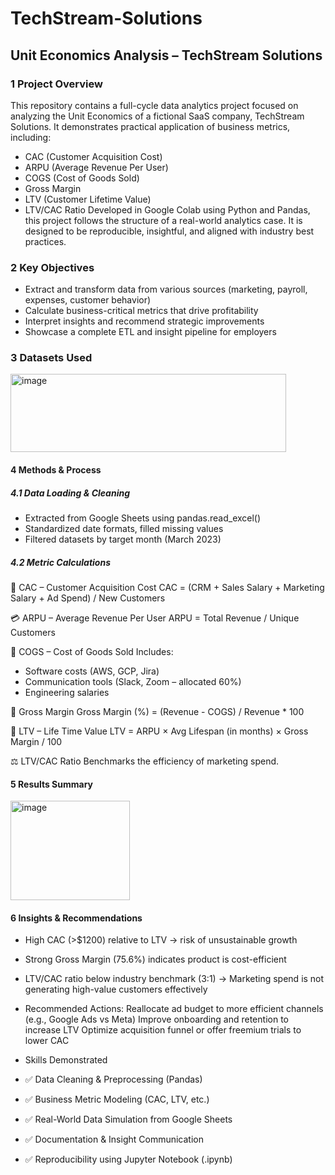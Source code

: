 # TechStream-Solutions
## Unit Economics Analysis – TechStream Solutions
### 1 Project Overview
This repository contains a full-cycle data analytics project focused on analyzing the Unit Economics of a fictional SaaS company, TechStream Solutions. It demonstrates practical application of business metrics, including:

- CAC (Customer Acquisition Cost)
- ARPU (Average Revenue Per User)
- COGS (Cost of Goods Sold)
- Gross Margin
- LTV (Customer Lifetime Value)
- LTV/CAC Ratio
Developed in Google Colab using Python and Pandas, this project follows the structure of a real-world analytics case. It is designed to be reproducible, insightful, and aligned with industry best practices.
### 2 Key Objectives
- Extract and transform data from various sources (marketing, payroll, expenses, customer behavior)
- Calculate business-critical metrics that drive profitability
- Interpret insights and recommend strategic improvements
- Showcase a complete ETL and insight pipeline for employers
### 3  Datasets Used
<img width="441" height="125" alt="image" src="https://github.com/user-attachments/assets/d0b0d7b2-3b30-4a53-9d3c-eb87bbbd1339" />

#### 4 Methods & Process
##### 4.1 Data Loading & Cleaning
- Extracted from Google Sheets using pandas.read_excel()
- Standardized date formats, filled missing values
- Filtered datasets by target month (March 2023)
##### 4.2 Metric Calculations

🧠 CAC – Customer Acquisition Cost
CAC = (CRM + Sales Salary + Marketing Salary + Ad Spend) / New Customers

💳 ARPU – Average Revenue Per User
ARPU = Total Revenue / Unique Customers

🧮 COGS – Cost of Goods Sold
Includes:
- Software costs (AWS, GCP, Jira)
- Communication tools (Slack, Zoom – allocated 60%)
- Engineering salaries

📐 Gross Margin
Gross Margin (%) = (Revenue - COGS) / Revenue \* 100

🔁 LTV – Life Time Value
LTV = ARPU × Avg Lifespan (in months) × Gross Margin / 100

⚖️ LTV/CAC Ratio
Benchmarks the efficiency of marketing spend.

#### 5  Results Summary
<img width="191" height="159" alt="image" src="https://github.com/user-attachments/assets/4116d8e5-d6f2-434f-9ead-5b7b52aa3ed0" />

#### 6 Insights & Recommendations

-  High CAC (>$1200) relative to LTV → risk of unsustainable growth
-  Strong Gross Margin (75.6%) indicates product is cost-efficient
-  LTV/CAC ratio below industry benchmark (3:1)
→ Marketing spend is not generating high-value customers effectively

- Recommended Actions:
Reallocate ad budget to more efficient channels (e.g., Google Ads vs Meta)
Improve onboarding and retention to increase LTV
Optimize acquisition funnel or offer freemium trials to lower CAC

 - Skills Demonstrated
- ✅ Data Cleaning & Preprocessing (Pandas)
- ✅ Business Metric Modeling (CAC, LTV, etc.)
- ✅ Real-World Data Simulation from Google Sheets
- ✅ Documentation & Insight Communication
- ✅ Reproducibility using Jupyter Notebook (.ipynb)
